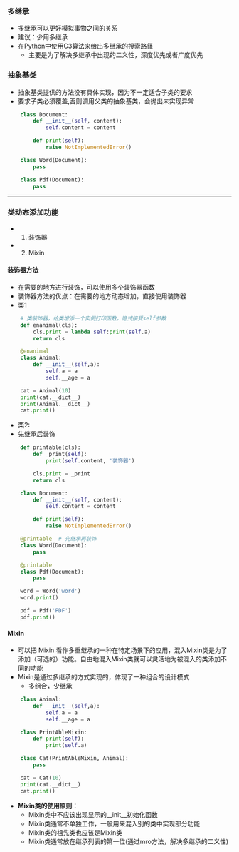 ### 多继承
- 多继承可以更好模拟事物之间的关系
- 建议：少用多继承
- 在Python中使用C3算法来给出多继承的搜索路径
    - 主要是为了解决多继承中出现的二义性，深度优先或者广度优先

### 抽象基类
- 抽象基类提供的方法没有具体实现，因为不一定适合子类的要求
- 要求子类必须覆盖,否则调用父类的抽象基类，会抛出未实现异常
```Python
    class Document:
        def __init__(self, content):
            self.content = content

        def print(self):
            raise NotImplementedError()

    class Word(Document):
        pass

    class Pdf(Document):
        pass
```

***
### 类动态添加功能
- 1. 装饰器
- 2. Mixin

#### 装饰器方法
- 在需要的地方进行装饰，可以使用多个装饰器函数
- 装饰器方法的优点：在需要的地方动态增加，直接使用装饰器
- 栗1
```Python
    # 类装饰器，给类增添一个实例打印函数，隐式接受self参数
    def enanimal(cls):
        cls.print = lambda self:print(self.a)
        return cls

    @enanimal
    class Animal:
        def __init__(self,a):
            self.a = a
            self.__age = a

    cat = Animal(10)
    print(cat.__dict__)
    print(Animal.__dict__)
    cat.print()
```
- 栗2:
- 先继承后装饰
```Python
    def printable(cls):
        def _print(self):
            print(self.content, '装饰器')

        cls.print = _print
        return cls

    class Document:
        def __init__(self, content):
            self.content = content

        def print(self):
            raise NotImplementedError()

    @printable  # 先继承再装饰
    class Word(Document):
        pass

    @printable
    class Pdf(Document):
        pass

    word = Word('word')
    word.print()

    pdf = Pdf('PDF')
    pdf.print()

```

#### Mixin
- 可以把 Mixin 看作多重继承的一种在特定场景下的应用，混入Mixin类是为了添加（可选的）功能。自由地混入Mixin类就可以灵活地为被混入的类添加不同的功能
- Mixin是通过多继承的方式实现的，体现了一种组合的设计模式
    - 多组合，少继承
```Python
    class Animal:
        def __init__(self,a):
            self.a = a
            self.__age = a

    class PrintAbleMixin:
        def print(self):
            print(self.a)

    class Cat(PrintAbleMixin, Animal):
        pass

    cat = Cat(10)
    print(cat.__dict__)
    cat.print()
```
- **Mixin类的使用原则**：
    - Mixin类中不应该出现显示的__init__初始化函数
    - Mixin类通常不单独工作，一般用来混入别的类中实现部分功能
    - Mixin类的祖先类也应该是Mixin类
    - Mixin类通常放在继承列表的第一位(通过mro方法，解决多继承的二义性)